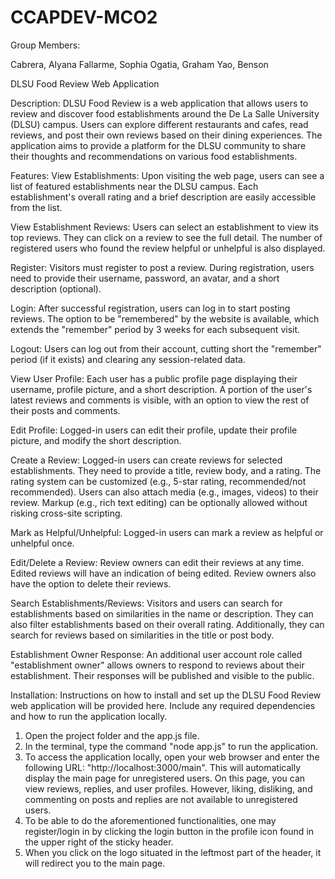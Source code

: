 # CCAPDEV-MCO2

Group Members:

Cabrera, Alyana
Fallarme, Sophia
Ogatia, Graham
Yao, Benson 

DLSU Food Review Web Application

Description:
DLSU Food Review is a web application that allows users to review and discover food establishments around the De La Salle University (DLSU) campus. Users can explore different restaurants and cafes, read reviews, and post their own reviews based on their dining experiences. The application aims to provide a platform for the DLSU community to share their thoughts and recommendations on various food establishments.

Features:
View Establishments: Upon visiting the web page, users can see a list of featured establishments near the DLSU campus. Each establishment's overall rating and a brief description are easily accessible from the list.

View Establishment Reviews: Users can select an establishment to view its top reviews. They can click on a review to see the full detail. The number of registered users who found the review helpful or unhelpful is also displayed.

Register: Visitors must register to post a review. During registration, users need to provide their username, password, an avatar, and a short description (optional).

Login: After successful registration, users can log in to start posting reviews. The option to be "remembered" by the website is available, which extends the "remember" period by 3 weeks for each subsequent visit.

Logout: Users can log out from their account, cutting short the "remember" period (if it exists) and clearing any session-related data.

View User Profile: Each user has a public profile page displaying their username, profile picture, and a short description. A portion of the user's latest reviews and comments is visible, with an option to view the rest of their posts and comments.

Edit Profile: Logged-in users can edit their profile, update their profile picture, and modify the short description.

Create a Review: Logged-in users can create reviews for selected establishments. They need to provide a title, review body, and a rating. The rating system can be customized (e.g., 5-star rating, recommended/not recommended). Users can also attach media (e.g., images, videos) to their review. Markup (e.g., rich text editing) can be optionally allowed without risking cross-site scripting.

Mark as Helpful/Unhelpful: Logged-in users can mark a review as helpful or unhelpful once.

Edit/Delete a Review: Review owners can edit their reviews at any time. Edited reviews will have an indication of being edited. Review owners also have the option to delete their reviews.

Search Establishments/Reviews: Visitors and users can search for establishments based on similarities in the name or description. They can also filter establishments based on their overall rating. Additionally, they can search for reviews based on similarities in the title or post body.

Establishment Owner Response: An additional user account role called "establishment owner" allows owners to respond to reviews about their establishment. Their responses will be published and visible to the public.

Installation:
Instructions on how to install and set up the DLSU Food Review web application will be provided here. Include any required dependencies and how to run the application locally.

1. Open the project folder and the app.js file.
2. In the terminal, type the command "node app.js" to run the application.
3. To access the application locally, open your web browser and enter the following URL: "http://localhost:3000/main".
   This will automatically display the main page for unregistered users. On this page, you can view reviews, replies, and user profiles. However, liking, disliking, and commenting on posts and replies are not available to unregistered users.
4. To be able to do the aforementioned functionalities, one may register/login in by clicking the login button in the 
   profile icon found in the upper right of the sticky header.
5. When you click on the logo situated in the leftmost part of the header, it will redirect you to the main page.
